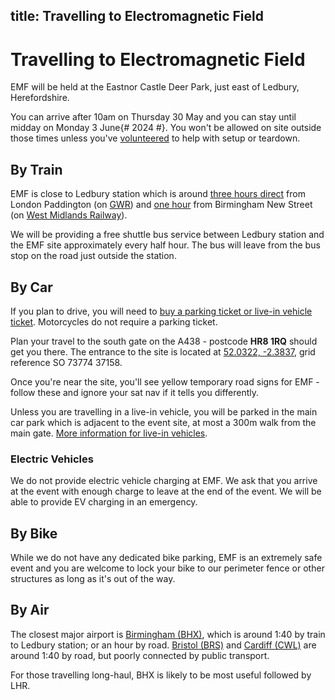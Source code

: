 title: Travelling to Electromagnetic Field
---
# Travelling to Electromagnetic Field

EMF will be held at the Eastnor Castle Deer Park, just east of Ledbury, Herefordshire.

You can arrive after 10am on Thursday 30 May and you can stay until midday on Monday 3 June{# 2024 #}. You won't be allowed on site outside those times unless you've [volunteered](/volunteering) to help with setup or teardown.

## By Train
EMF is close to Ledbury station which is around [three hours direct](https://traintimes.org.uk/londonpaddington/ledbury/) from London Paddington (on [GWR](https://www.gwr.com)) and [one hour](https://traintimes.org.uk/birminghamnewstreet/ledbury/) from Birmingham New Street (on [West Midlands Railway](https://www.westmidlandsrailway.co.uk/)).

We will be providing a free shuttle bus service between Ledbury station and the EMF site approximately every half hour. The bus will leave from the bus stop on the road just outside the station.

## By Car
If you plan to drive, you will need to [buy a parking ticket or live-in vehicle ticket](/tickets/other). Motorcycles do not require a parking ticket. 

Plan your travel to the south gate on the A438 - postcode **HR8 1RQ** should get you there. The entrance to the site is located at [52.0322, -2.3837](geo:52.03222,-2.3837), grid reference SO 73774 37158.

Once you're near the site, you'll see yellow temporary road signs for EMF - follow these and ignore your sat nav if it tells you differently.

Unless you are travelling in a live-in vehicle, you will be parked in the main car park which is adjacent to the event site, at most a 300m walk from the main gate. [More information for live-in vehicles](/about/live-in-vehicles).

 <!-- We encourage attendees to carpool where possible. There's a [lift sharing](https://wiki.emfcamp.org/wiki/Location/Lift_sharing) page on the wiki to find other people on the same route. -->

### Electric Vehicles
We do not provide electric vehicle charging at EMF. We ask that you arrive at the event with enough charge to leave at the end of the event. We will be able to provide EV charging in an emergency.

## By Bike

While we do not have any dedicated bike parking, EMF is an extremely safe event and you are welcome to lock your bike to our perimeter fence or other structures as long as it's out of the way.

## By Air
The closest major airport is [Birmingham (BHX)](https://en.wikipedia.org/wiki/Birmingham_Airport), which is around 1:40 by train to Ledbury station; or an hour by road. [Bristol (BRS)](https://en.wikipedia.org/wiki/Bristol_Airport) and [Cardiff (CWL)](https://en.wikipedia.org/wiki/Cardiff_Airport) are around 1:40 by road, but poorly connected by public transport.

For those travelling long-haul, BHX is likely to be most useful followed by LHR.